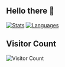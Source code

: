 ## Hello there 👋
[![Stats](https://git-stats-tau.vercel.app/api?theme=tokyonight&include_all_commits=true&count_private=true&username=noteffex&show_icons=true)](https://github.com/noteffex)
[![Languages](https://git-stats-tau.vercel.app/api/top-langs/?theme=tokyonight&username=noteffex&count_private=true)](https://github.com/noteffex)

## Visitor Count
![Visitor Count](https://profile-counter.glitch.me/noteffex/count.svg)
